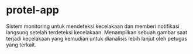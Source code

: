 # protel-app

Sistem monitoring untuk mendeteksi kecelakaan dan memberi notifikasi langsung setelah terdeteksi kecelakaan. Menampilkan sebuah gambar saat terjadi kecelakaan yang kemudian untuk dianalisis lebih lanjut oleh petugas yang terkait.
